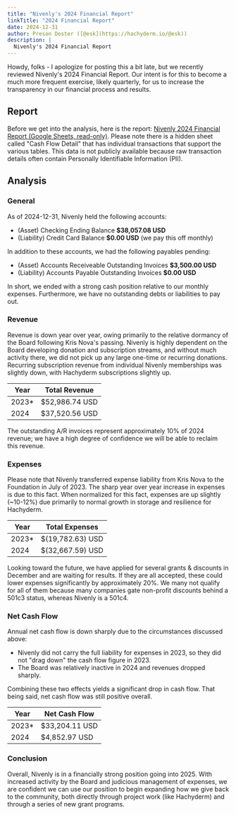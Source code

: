 ```yaml
---
title: "Nivenly's 2024 Financial Report"
linkTitle: "2024 Financial Report"
date: 2024-12-31
author: Preson Doster ([@esk](https://hachyderm.io/@esk))
description: |
  Nivenly's 2024 Financial Report
---
```


Howdy, folks - I apologize for posting this a bit late, but we recently reviewed Nivenly's 2024 Financial Report. Our intent is for this to become a much more frequent exercise, likely quarterly, for us to increase the transparency in our financial process and results.

## Report

Before we get into the analysis, here is the report: [Nivenly 2024 Financial Report (Google Sheets, read-only)](https://docs.google.com/spreadsheets/d/1BjNgC1Q2n8hnKiw4fzdQq0gb1s38BTvxOQ_yfdPrPms/edit). Please note there is a hidden sheet called "Cash Flow Detail" that has individual transactions that support the various tables. This data is not publicly available because raw transaction details often contain Personally Identifiable Information (PII).

## Analysis

### General

As of 2024-12-31, Nivenly held the following accounts:
	
- (Asset) Checking Ending Balance **$38,057.08 USD**
- (Liability) Credit Card Balance **$0.00 USD** (we pay this off monthly)

In addition to these accounts, we had the following payables pending:

- (Asset) Accounts Receiveable Outstanding Invoices **$3,500.00 USD**
- (Liability) Accounts Payable Outstanding Invoices	**$0.00 USD**

In short, we ended with a strong cash position relative to our monthly expenses. Furthermore, we have no outstanding debts or liabilities to pay out.
	
### Revenue	

Revenue is down year over year, owing primarily to the relative dormancy of the Board following Kris Nova's passing. Nivenly is highly dependent on the Board developing donation and subscription streams, and without much activity there, we did not pick up any large one-time or recurring donations. Recurring subscription revenue from individual Nivenly memberships was slightly down, with Hachyderm subscriptions slightly up.

| Year  | Total Revenue  |
| ----- | -------------- |
| 2023* | $52,986.74 USD |
| 2024  | $37,520.56 USD |

The outstanding A/R invoices represent approximately 10% of 2024 revenue; we have a high degree of confidence we will be able to reclaim this revenue.

### Expenses

Please note that Nivenly transferred expense liability from Kris Nova to the Foundation in July of 2023. The sharp year over year increase in expenses is due to this fact. When normalized for this fact, expenses are up slightly (~10-12%) due primarily to normal growth in storage and resilience for Hachyderm.

| Year  | Total Expenses   |
| ----- | ---------------- |
| 2023* | $(19,782.63) USD |
| 2024  | $(32,667.59) USD |

Looking toward the future, we have applied for several grants & discounts in December and are waiting for results. If they are all accepted, these could lower expenses significantly by approximately 20%. We many not qualify for all of them because many companies gate non-profit discounts behind a 501c3 status, whereas Nivenly is a 501c4.

### Net Cash Flow

Annual net cash flow is down sharply due to the circumstances discussed above:

- Nivenly did not carry the full liability for expenses in 2023, so they did not "drag down" the cash flow figure in 2023.
- The Board was relatively inactive in 2024 and revenues dropped sharply.

Combining these two effects yields a significant drop in cash flow. That being said, net cash flow was still positive overall.

| Year  | Net Cash Flow  |
| ----- | -------------- |
| 2023* | $33,204.11 USD |
| 2024  | $4,852.97 USD  |

### Conclusion

Overall, Nivenly is in a financially strong position going into 2025. With increased activity by the Board and judicious management of expenses, we are confident we can use our position to begin expanding how we give back to the community, both directly through project work (like Hachyderm) and through a series of new grant programs.
